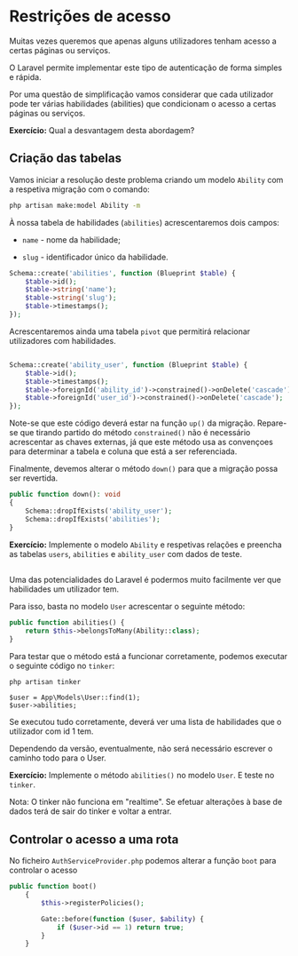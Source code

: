 # Restrições de acesso

Muitas vezes queremos que apenas alguns utilizadores tenham acesso a certas páginas ou serviços.

O Laravel permite implementar este tipo de autenticação de forma simples e rápida.

Por uma questão de simplificação vamos considerar que cada utilizador pode ter várias habilidades (abilities) que condicionam o acesso a certas páginas ou serviços.

**Exercício:** Qual a desvantagem desta abordagem?

## Criação das tabelas

Vamos iniciar a resolução deste problema criando um modelo ```Ability``` com a respetiva migração com o comando:

```bash
php artisan make:model Ability -m
```

À nossa tabela de habilidades (```abilities```) acrescentaremos dois campos:

- ```name``` - nome da habilidade;

- ```slug``` - identificador único da habilidade.

```php
Schema::create('abilities', function (Blueprint $table) {
    $table->id();
    $table->string('name');
    $table->string('slug');
    $table->timestamps();
});
```
Acrescentaremos ainda uma tabela ```pivot``` que permitirá relacionar utilizadores com habilidades.

```php

Schema::create('ability_user', function (Blueprint $table) {
    $table->id();            
    $table->timestamps();
    $table->foreignId('ability_id')->constrained()->onDelete('cascade');
    $table->foreignId('user_id')->constrained()->onDelete('cascade');
});
```

Note-se que este código deverá estar na função ```up()``` da migração. Repare-se que tirando partido do método ```constrained()``` não é necessário acrescentar as chaves externas, já que este método usa as convençoes para determinar a tabela e coluna que está a ser referenciada.

Finalmente, devemos alterar o método ```down()``` para que a migração possa ser revertida.

```php
public function down(): void
{
    Schema::dropIfExists('ability_user');
    Schema::dropIfExists('abilities');
}
```

**Exercício:**  Implemente o modelo ```Ability``` e respetivas relações e preencha as tabelas ```users```, ```abilities``` e ```ability_user``` com dados de teste.

## 

Uma das potencialidades do Laravel é podermos muito facilmente ver que habilidades um utilizador tem.

Para isso, basta no modelo ```User``` acrescentar o seguinte método:

```php
public function abilities() {
    return $this->belongsToMany(Ability::class);
}
```

Para testar que o método está a funcionar corretamente, podemos executar o seguinte código no ```tinker```:

```bash
php artisan tinker
```

```
$user = App\Models\User::find(1);
$user->abilities;
```

Se executou tudo corretamente, deverá ver uma lista de habilidades que o utilizador com id 1 tem.

Dependendo da versão, eventualmente, não será necessário escrever o caminho todo para o User.

**Exercício:** Implemente o método ```abilities()``` no modelo ```User```. E teste no ```tinker```.

Nota: O tinker não funciona em "realtime". Se efetuar alterações à base de dados terá de sair do tinker e voltar a entrar.

## Controlar o acesso a uma rota

No ficheiro ```AuthServiceProvider.php``` podemos alterar a função ```boot``` para controlar o acesso 

```php
public function boot()
    {
        $this->registerPolicies();

        Gate::before(function ($user, $ability) {                                    
            if ($user->id == 1) return true;
        }
    }
```